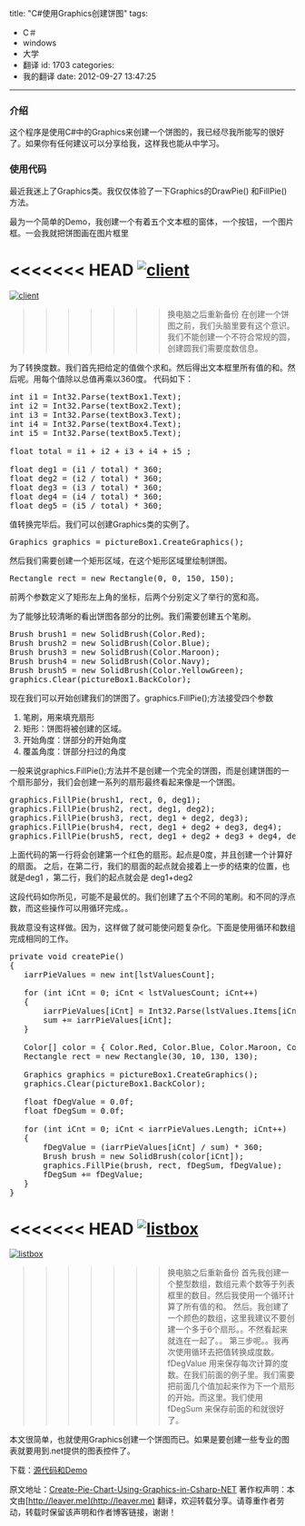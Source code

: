 title: "C#使用Graphics创建饼图"
tags:
  - C＃
  - windows
  - 大学
  - 翻译
id: 1703
categories:
  - 我的翻译
date: 2012-09-27 13:47:25
---

### 介绍

这个程序是使用C#中的Graphics来创建一个饼图的，我已经尽我所能写的很好了。如果你有任何建议可以分享给我，这样我也能从中学习。

### 使用代码

最近我迷上了Graphics类。我仅仅体验了一下Graphics的DrawPie() 和FillPie() 方法。

最为一个简单的Demo，我创建一个有着五个文本框的窗体，一个按钮，一个图片框。一会我就把饼图画在图片框里

<<<<<<< HEAD
[![]({{BASE_PATH}}/images/f3681994ca4fce2b724886db9d7a958d854c8e39.png "client")](http://leaverimage.b0.upaiyun.com/27557_o.png)
=======
[![](/images/f3681994ca4fce2b724886db9d7a958d854c8e39.png "client")](http://leaverimage.b0.upaiyun.com/27557_o.png)
>>>>>>> 换电脑之后重新备份
在创建一个饼图之前，我们头脑里要有这个意识。我们不能创建一个不符合常规的圆，创建圆我们需要度数信息。

为了转换度数。我们首先把给定的值做个求和。然后得出文本框里所有值的和。然后呢。用每个值除以总值再乘以360度。
代码如下：
<pre class="lang:c# decode:true " >int i1 = Int32.Parse(textBox1.Text);
int i2 = Int32.Parse(textBox2.Text);
int i3 = Int32.Parse(textBox3.Text);
int i4 = Int32.Parse(textBox4.Text);
int i5 = Int32.Parse(textBox5.Text);

float total = i1 + i2 + i3 + i4 + i5 ;

float deg1 = (i1 / total) * 360;
float deg2 = (i2 / total) * 360;
float deg3 = (i3 / total) * 360;
float deg4 = (i4 / total) * 360;
float deg5 = (i5 / total) * 360;</pre>
值转换完毕后。我们可以创建Graphics类的实例了。

<pre class="lang:c# decode:true " >Graphics graphics = pictureBox1.CreateGraphics();  </pre>

然后我们需要创建一个矩形区域，在这个矩形区域里绘制饼图。
<pre class="lang:c# decode:true " >Rectangle rect = new Rectangle(0, 0, 150, 150);</pre>
前两个参数定义了矩形左上角的坐标，后两个分别定义了举行的宽和高。

为了能够比较清晰的看出饼图各部分的比例。我们需要创建五个笔刷。
<pre class="lang:c# decode:true " >Brush brush1 = new SolidBrush(Color.Red);
Brush brush2 = new SolidBrush(Color.Blue);
Brush brush3 = new SolidBrush(Color.Maroon);
Brush brush4 = new SolidBrush(Color.Navy);
Brush brush5 = new SolidBrush(Color.YellowGreen);
graphics.Clear(pictureBox1.BackColor);</pre>

现在我们可以开始创建我们的饼图了。graphics.FillPie();方法接受四个参数

1.	笔刷，用来填充扇形
2.	矩形：饼图将被创建的区域。
3.	开始角度：饼部分的开始角度
4.	覆盖角度：饼部分扫过的角度

一般来说graphics.FillPie();方法并不是创建一个完全的饼图，而是创建饼图的一个扇形部分，我们会创建一系列的扇形最终看起来像是一个饼图。

<pre class="lang:c# decode:true " >graphics.FillPie(brush1, rect, 0, deg1);
graphics.FillPie(brush2, rect, deg1, deg2);
graphics.FillPie(brush3, rect, deg1 + deg2, deg3);
graphics.FillPie(brush4, rect, deg1 + deg2 + deg3, deg4);
graphics.FillPie(brush5, rect, deg1 + deg2 + deg3 + deg4, deg5);</pre> 

上面代码的第一行将会创建第一个红色的扇形。起点是0度，并且创建一个计算好的扇面。
之后，在第二行，我们的扇面的起点就会接着上一步的结束的位置，也就是deg1 ，第二行，我们的起点就会是 deg1+deg2

这段代码如你所见，可能不是最优的。我们创建了五个不同的笔刷。和不同的浮点数，而这些操作可以用循环完成。。

我故意没有这样做。因为，这样做了就可能使问题复杂化。下面是使用循环和数组完成相同的工作。

<pre class="lang:c# decode:true " >private void createPie()
{
   iarrPieValues = new int[lstValuesCount];

   for (int iCnt = 0; iCnt < lstValuesCount; iCnt++)
   {
       iarrPieValues[iCnt] = Int32.Parse(lstValues.Items[iCnt].ToString());
       sum += iarrPieValues[iCnt];
   }

   Color[] color = { Color.Red, Color.Blue, Color.Maroon, Color.Yellow, Color.Green, Color.Indigo };
   Rectangle rect = new Rectangle(30, 10, 130, 130);

   Graphics graphics = pictureBox1.CreateGraphics();
   graphics.Clear(pictureBox1.BackColor);

   float fDegValue = 0.0f;
   float fDegSum = 0.0f;

   for (int iCnt = 0; iCnt < iarrPieValues.Length; iCnt++)
   {
       fDegValue = (iarrPieValues[iCnt] / sum) * 360;
       Brush brush = new SolidBrush(color[iCnt]);
       graphics.FillPie(brush, rect, fDegSum, fDegValue);
       fDegSum += fDegValue;
   }
}</pre>

<<<<<<< HEAD
[![]({{BASE_PATH}}/images/341f6010ffe346f8245bdae48986ae61c6dfe90f.png "listbox")](http://leaverimage.b0.upaiyun.com/27558_o.png)
=======
[![](/images/341f6010ffe346f8245bdae48986ae61c6dfe90f.png "listbox")](http://leaverimage.b0.upaiyun.com/27558_o.png)
>>>>>>> 换电脑之后重新备份
首先我创建一个整型数组，数组元素个数等于列表框里的数目。然后我使用一个循环计算了所有值的和。
然后。我创建了一个颜色的数组，这里我建议不要创建一个多于6个扇形。。不然看起来就连在一起了。。
第三步呢。。我再次使用循环去把值转换成度数。fDegValue 用来保存每次计算的度数。在我们前面的例子里。我们需要把前面几个值加起来作为下一个扇形的开始。而这里。我们使用fDegSum 来保存前面的和就很好了。

本文很简单，也就使用Graphics创建一个饼图而已。如果是要创建一些专业的图表就要用到.net提供的图表控件了。

下载：[源代码和Demo](http://pan.baidu.com/share/link?shareid=63681&uk=1493685990)

原文地址：[Create-Pie-Chart-Using-Graphics-in-Csharp-NET](http://www.codeproject.com/Articles/463284/Create-Pie-Chart-Using-Graphics-in-Csharp-NET)
著作权声明：本文由[http://leaver.me](http://leaver.me) 翻译，欢迎转载分享。请尊重作者劳动，转载时保留该声明和作者博客链接，谢谢！